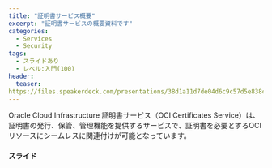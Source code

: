 ```yaml
---
title: "証明書サービス概要"
excerpt: "証明書サービスの概要資料です"
categories:
  - Services
  - Security
tags:
  - スライドあり
  - レベル:入門(100)
header:
  teaser: 
https://files.speakerdeck.com/presentations/38d1a11d7de04d6c9c57d5e838c29dae/slide_0.jpg
---
```


Oracle Cloud Infrastructure 証明書サービス（OCI Certificates Service）は、証明書の発行、保管、管理機能を提供するサービスで、証明書を必要とするOCIリソースにシームレスに関連付けが可能となっています。


#### スライド

<div style="max-width:768px">
<!-- Speakerdeckから Embeded リンクを取得して貼り付け (ここから) -->

<script async class="speakerdeck-embed" data-id="38d1a11d7de04d6c9c57d5e838c29dae" data-ratio="1.77777777777778" src="//speakerdeck.com/assets/embed.js"></script>



<!-- Speakerdeckから Embeded リンクを取得して貼り付け (ここまで) -->

</div>
